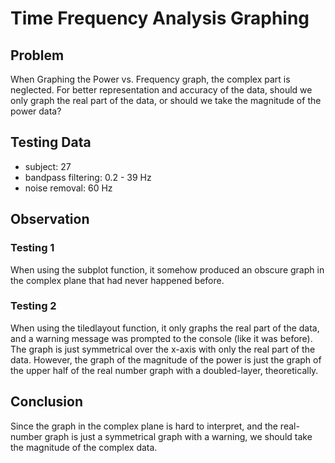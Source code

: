 # Time Frequency Analysis Graphing 

## Problem 

When Graphing the Power vs. Frequency graph, the complex part is neglected. For better representation and accuracy of the data, should we only graph the real part of the data, or should we take the magnitude of the power data? 

## Testing Data 

- subject: 27 
- bandpass filtering: 0.2 - 39 Hz 
- noise removal: 60 Hz 

## Observation 

### Testing 1

When using the subplot function, it somehow produced an obscure graph in the complex plane that had never happened before. 

### Testing 2

When using the tiledlayout function, it only graphs the real part of the data, and a warning message was prompted to the console (like it was before). The graph is just symmetrical over the x-axis with only the real part of the data. However, the graph of the magnitude of the power is just the graph of the upper half of the real number graph with a doubled-layer, theoretically.  

## Conclusion 

Since the graph in the complex plane is hard to interpret, and the real-number graph is just a symmetrical graph with a warning, we should take the magnitude of the complex data. 
 
